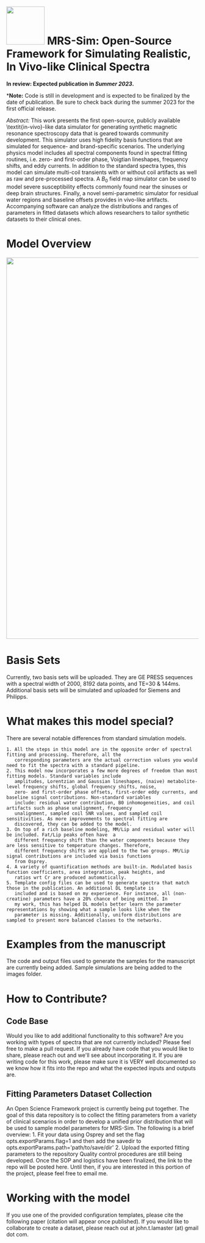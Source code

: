 # <img src="https://github.com/JohnLaMaster/MRS-Sim/assets/7785925/c9563f8a-0034-4edd-bf20-551dbe86c1ac" width="100"> MRS-Sim: Open-Source Framework for Simulating Realistic, In Vivo-like Clinical Spectra
**In review: Expected publication in _Summer 2023_.**

***Note:** Code is still in development and is expected to be finalized by the date of publication. Be sure to check back during the summer 2023 for the first official release.

_Abstract:_ This work presents the first open-source, publicly available \textit{in-vivo}-like data simulator for generating synthetic magnetic resonance spectroscopy data that is geared towards community development. This simulator uses high fidelity basis functions that are simulated for sequence- and brand-specific scenarios. The underlying physics model includes all spectral components found in spectral fitting routines, i.e. zero- and first-order phase, Voigtian lineshapes, frequency shifts, and eddy currents. In addition to the standard spectra types, this model can simulate multi-coil transients with or without coil artifacts as well as raw and pre-processed spectra. A $B_0$ field map simulator can be used to model severe susceptibility effects commonly found near the sinuses or deep brain structures. Finally, a novel semi-parametric simulator for residual water regions and baseline offsets provides in vivo-like artifacts. Accompanying software can analyze the distributions and ranges of parameters in fitted datasets which allows researchers to tailor synthetic datasets to their clinical ones.

# Model Overview
<img src="https://github.com/JohnLaMaster/MRS-Sim/assets/7785925/9b835e36-039a-49d1-aa91-da2adb28071e" width="1000">


# Basis Sets
Currently, two basis sets will be uploaded. They are GE PRESS sequences with a spectral width of 2000, 8192 data points, and TE=30 & 144ms. Additional basis sets will be simulated and uploaded for Siemens and Philipps.

# What makes this model special?
There are several notable differences from standard simulation models. 

    1. All the steps in this model are in the opposite order of spectral fitting and processing. Therefore, all the  
       corresponding parameters are the actual correction values you would need to fit the spectra with a standard pipeline.
    2. This model now incorporates a few more degrees of freedom than most fitting models. Standard variables include 
       amplitudes, Lorentzian and Gaussian lineshapes, (naive) metabolite-level frequency shifts, global frequency shifts, noise,
       zero- and first-order phase offsets, first-order eddy currents, and baseline signal contributions. Non-standard variables 
       include: residual water contribution, B0 inhomogeneities, and coil artifacts such as phase unalignment, frequency 
       unalignment, sampled coil SNR values, and sampled coil sensitivities. As more improvements to spectral fitting are 
       discovered, they can be added to the model.
    3. On top of a rich baseline modeling, MM/Lip and residual water will be included. Fat/Lip peaks often have  a
       different frequency shift than the water components because they are less sensitive to temperature changes. Therefore, 
       different frequency shifts are applied to the two groups. MM/Lip signal contributions are included via basis functions
       from Osprey.
    4. A variety of quantification methods are built-in. Modulated basis function coefficients, area integration, peak heights, and  
       ratios wrt Cr are produced automatically.      
    5. Template config files can be used to generate spectra that match those in the publication. An additional DL template is
       included and is based on my experience. For instance, all (non-creatine) parameters have a 20% chance of being omitted. In
       my work, this has helped DL models better learn the parameter representations by showing what a sample looks like when the 
       parameter is missing. Additionally, uniform distributions are sampled to present more balanced classes to the networks.

# Examples from the manuscript
The code and output files used to generate the samples for the manuscript are currently being added. Sample simulations are being added to the images folder.  

# How to Contribute?
## Code Base
Would you like to add additional functionality to this software? Are you working with types of spectra that are not currently included? Please feel free to make a pull request. If you already have code that you would like to share, please reach out and we'll see about incorporating it. If you are writing code for this work, please make sure it is VERY well documented so we know how it fits into the repo and what the expected inputs and outputs are.

## Fitting Parameters Dataset Collection
An Open Science Framework project is currently being put together. The goal of this data repository is to collect the fitting parameters from a variety of clinical scenarios in order to develop a unified prior distribution that will be used to sample model parameters for MRS-Sim. The following is a brief overview:
    1. Fit your data using Osprey and set the flag opts.exportParams.flag=1 and 
       then add the savedir to opts.exportParams.path='path/to/save/dir'
    2. Upload the exported fitting parameters to the repository
Quality control procedures are still being developed. Once the SOP and logistics 
have been finalized, the link to the repo will be posted here. Until then, if 
you are interested in this portion of the project, please feel free to email me.

# Working with the model
If you use one of the provided configuration templates, please cite the following paper (citation will appear once published). If you would like to collaborate to create a dataset, please reach out at john.t.lamaster (at) gmail dot com.
